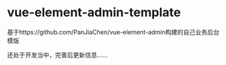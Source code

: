 # vue-element-admin-template
基于https://github.com/PanJiaChen/vue-element-admin构建的自己业务后台模版

还处于开发当中，完善后更新信息......
